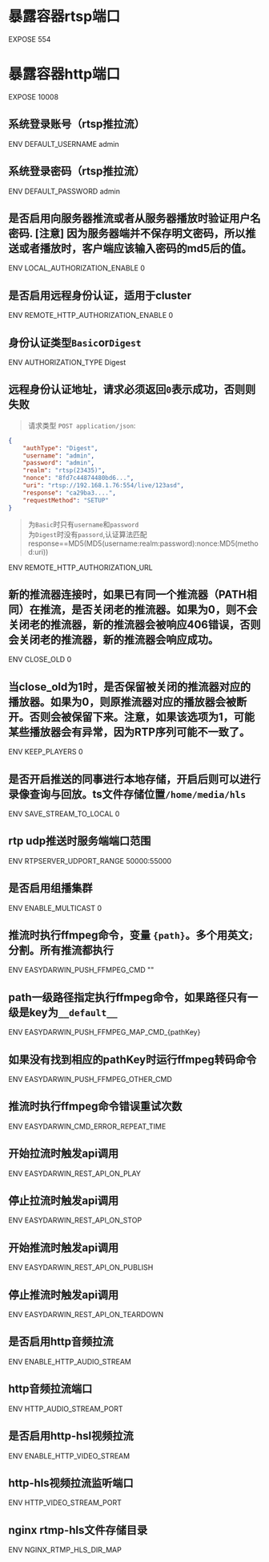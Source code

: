 # 暴露容器rtsp端口
EXPOSE 554
# 暴露容器http端口
EXPOSE 10008
## 系统登录账号（rtsp推拉流）
ENV DEFAULT_USERNAME admin
## 系统登录密码（rtsp推拉流）
ENV DEFAULT_PASSWORD admin
## 是否启用向服务器推流或者从服务器播放时验证用户名密码. [注意] 因为服务器端并不保存明文密码，所以推送或者播放时，客户端应该输入密码的md5后的值。
ENV LOCAL_AUTHORIZATION_ENABLE 0
## 是否启用远程身份认证，适用于cluster
ENV REMOTE_HTTP_AUTHORIZATION_ENABLE 0
## 身份认证类型`Basic`or`Digest`
ENV AUTHORIZATION_TYPE Digest
## 远程身份认证地址，请求必须返回`0`表示成功，否则则失败
> 请求类型 `POST application/json`:
```json
{
    "authType": "Digest",
    "username": "admin",
    "password": "admin",
    "realm": "rtsp(23435)",
    "nonce": "8fd7c44874480bd6...",
    "uri": "rtsp://192.168.1.76:554/live/123asd",
    "response": "ca29ba3....",
    "requestMethod": "SETUP"
}
```
>为`Basic`时只有`username`和`password`\
>为`Digest`时没有`passord`,认证算法匹配response==MD5(MD5(username:realm:password):nonce:MD5(method:uri))

ENV REMOTE_HTTP_AUTHORIZATION_URL 

## 新的推流器连接时，如果已有同一个推流器（PATH相同）在推流，是否关闭老的推流器。如果为0，则不会关闭老的推流器，新的推流器会被响应406错误，否则会关闭老的推流器，新的推流器会响应成功。
ENV CLOSE_OLD 0
## 当close_old为1时，是否保留被关闭的推流器对应的播放器。如果为0，则原推流器对应的播放器会被断开。否则会被保留下来。注意，如果该选项为1，可能某些播放器会有异常，因为RTP序列可能不一致了。
ENV KEEP_PLAYERS 0
## 是否开启推送的同事进行本地存储，开启后则可以进行录像查询与回放。ts文件存储位置`/home/media/hls`
ENV SAVE_STREAM_TO_LOCAL 0
## rtp udp推送时服务端端口范围
ENV RTPSERVER_UDPORT_RANGE 50000:55000
## 是否启用组播集群
ENV ENABLE_MULTICAST 0

## 推流时执行ffmpeg命令，变量 `{path}`。多个用英文`;`分割。所有推流都执行
ENV EASYDARWIN_PUSH_FFMPEG_CMD ""
## path一级路径指定执行ffmpeg命令，如果路径只有一级是key为`__default__`
ENV EASYDARWIN_PUSH_FFMPEG_MAP_CMD_{pathKey}
## 如果没有找到相应的pathKey时运行ffmpeg转码命令
ENV EASYDARWIN_PUSH_FFMPEG_OTHER_CMD
## 推流时执行ffmpeg命令错误重试次数
ENV EASYDARWIN_CMD_ERROR_REPEAT_TIME

## 开始拉流时触发api调用
ENV EASYDARWIN_REST_API_ON_PLAY
## 停止拉流时触发api调用
ENV EASYDARWIN_REST_API_ON_STOP
## 开始推流时触发api调用
ENV EASYDARWIN_REST_API_ON_PUBLISH
## 停止推流时触发api调用
ENV EASYDARWIN_REST_API_ON_TEARDOWN

## 是否启用http音频拉流
ENV ENABLE_HTTP_AUDIO_STREAM
## http音频拉流端口
ENV HTTP_AUDIO_STREAM_PORT
## 是否启用http-hsl视频拉流
ENV ENABLE_HTTP_VIDEO_STREAM
## http-hls视频拉流监听端口
ENV HTTP_VIDEO_STREAM_PORT
## nginx rtmp-hls文件存储目录
ENV NGINX_RTMP_HLS_DIR_MAP
